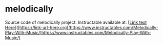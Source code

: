 # melodically
Source code of melodically project.
Instructable available at: [[Link text Here](https://www.instructables.com/Melodically-Play-With-Music/)]([https://link-url-here.org](https://www.instructables.com/Melodically-Play-With-Music/)https://www.instructables.com/Melodically-Play-With-Music/)
